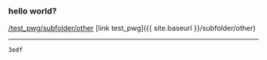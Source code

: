 ### hello world?

[/test_pwg/subfolder/other](/test_pwg/subfolder/other)
[link test_pwg]({{ site.baseurl }}/subfolder/other)

---

```3edf```
